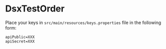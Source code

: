 # DsxTestOrder

Place your keys in `src/main/resources/keys.properties` file in the following form:

```
apiPublic=XXX
apiSecret=XXX
```